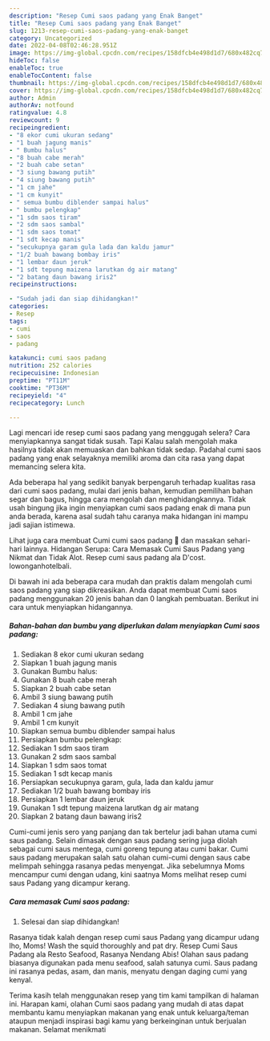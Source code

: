 ```yaml
---
description: "Resep Cumi saos padang yang Enak Banget"
title: "Resep Cumi saos padang yang Enak Banget"
slug: 1213-resep-cumi-saos-padang-yang-enak-banget
category: Uncategorized
date: 2022-04-08T02:46:28.951Z
image: https://img-global.cpcdn.com/recipes/158dfcb4e498d1d7/680x482cq70/cumi-saos-padang-foto-resep-utama.jpg
hideToc: false
enableToc: true
enableTocContent: false
thumbnail: https://img-global.cpcdn.com/recipes/158dfcb4e498d1d7/680x482cq70/cumi-saos-padang-foto-resep-utama.jpg
cover: https://img-global.cpcdn.com/recipes/158dfcb4e498d1d7/680x482cq70/cumi-saos-padang-foto-resep-utama.jpg
author: Admin
authorAv: notfound
ratingvalue: 4.8
reviewcount: 9
recipeingredient:
- "8 ekor cumi ukuran sedang"
- "1 buah jagung manis"
- " Bumbu halus"
- "8 buah cabe merah"
- "2 buah cabe setan"
- "3 siung bawang putih"
- "4 siung bawang putih"
- "1 cm jahe"
- "1 cm kunyit"
- " semua bumbu diblender sampai halus"
- " bumbu pelengkap"
- "1 sdm saos tiram"
- "2 sdm saos sambal"
- "1 sdm saos tomat"
- "1 sdt kecap manis"
- "secukupnya garam gula lada dan kaldu jamur"
- "1/2 buah bawang bombay iris"
- "1 lembar daun jeruk"
- "1 sdt tepung maizena larutkan dg air matang"
- "2 batang daun bawang iris2"
recipeinstructions:

- "Sudah jadi dan siap dihidangkan!"
categories:
- Resep
tags:
- cumi
- saos
- padang

katakunci: cumi saos padang 
nutrition: 252 calories
recipecuisine: Indonesian
preptime: "PT11M"
cooktime: "PT36M"
recipeyield: "4"
recipecategory: Lunch

---
```



Lagi mencari ide resep cumi saos padang yang menggugah selera? Cara menyiapkannya sangat tidak susah. Tapi Kalau salah mengolah maka hasilnya tidak akan memuaskan dan bahkan tidak sedap. Padahal cumi saos padang yang enak selayaknya memiliki aroma dan cita rasa yang dapat memancing selera kita.


Ada beberapa hal yang sedikit banyak berpengaruh terhadap kualitas rasa dari cumi saos padang, mulai dari jenis bahan, kemudian pemilihan bahan segar dan bagus, hingga cara mengolah dan menghidangkannya. Tidak usah bingung jika ingin menyiapkan cumi saos padang enak di mana pun anda berada, karena asal sudah tahu caranya maka hidangan ini mampu jadi sajian istimewa.

Lihat juga cara membuat Cumi cumi saos padang 🦑 dan masakan sehari-hari lainnya. Hidangan Serupa: Cara Memasak Cumi Saus Padang yang Nikmat dan Tidak Alot. Resep cumi saus padang ala D&#39;cost. lowonganhotelbali.


Di bawah ini ada beberapa cara mudah dan praktis dalam mengolah cumi saos padang yang siap dikreasikan. Anda dapat membuat Cumi saos padang menggunakan 20 jenis bahan dan 0 langkah pembuatan. Berikut ini cara untuk menyiapkan hidangannya.

<!--inarticleads1-->

##### Bahan-bahan dan bumbu yang diperlukan dalam menyiapkan Cumi saos padang:

1. Sediakan 8 ekor cumi ukuran sedang
1. Siapkan 1 buah jagung manis
1. Gunakan  Bumbu halus:
1. Gunakan 8 buah cabe merah
1. Siapkan 2 buah cabe setan
1. Ambil 3 siung bawang putih
1. Sediakan 4 siung bawang putih
1. Ambil 1 cm jahe
1. Ambil 1 cm kunyit
1. Siapkan  semua bumbu diblender sampai halus
1. Persiapkan  bumbu pelengkap:
1. Sediakan 1 sdm saos tiram
1. Gunakan 2 sdm saos sambal
1. Siapkan 1 sdm saos tomat
1. Sediakan 1 sdt kecap manis
1. Persiapkan secukupnya garam, gula, lada dan kaldu jamur
1. Sediakan 1/2 buah bawang bombay iris
1. Persiapkan 1 lembar daun jeruk
1. Gunakan 1 sdt tepung maizena larutkan dg air matang
1. Siapkan 2 batang daun bawang iris2


Cumi-cumi jenis sero yang panjang dan tak bertelur jadi bahan utama cumi saus padang. Selain dimasak dengan saus padang sering juga diolah sebagai cumi saus mentega, cumi goreng tepung atau cumi bakar. Cumi saus padang merupakan salah satu olahan cumi-cumi dengan saus cabe melimpah sehingga rasanya pedas menyengat. Jika sebelumnya Moms mencampur cumi dengan udang, kini saatnya Moms melihat resep cumi saus Padang yang dicampur kerang. 

<!--inarticleads2-->

##### Cara memasak Cumi saos padang:


1. Selesai dan siap dihidangkan!

Rasanya tidak kalah dengan resep cumi saus Padang yang dicampur udang lho, Moms! Wash the squid thoroughly and pat dry. Resep Cumi Saus Padang ala Resto Seafood, Rasanya Nendang Abis! Olahan saus padang biasanya digunakan pada menu seafood, salah satunya cumi. Saus padang ini rasanya pedas, asam, dan manis, menyatu dengan daging cumi yang kenyal. 

Terima kasih telah menggunakan resep yang tim kami tampilkan di halaman ini. Harapan kami, olahan Cumi saos padang yang mudah di atas dapat membantu kamu menyiapkan makanan yang enak untuk keluarga/teman ataupun menjadi inspirasi bagi kamu yang berkeinginan untuk berjualan makanan. Selamat menikmati
